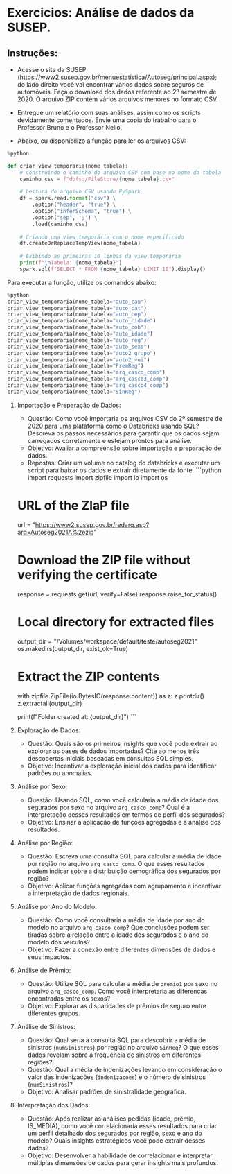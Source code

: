 # Exercicios: Análise de dados da SUSEP.
## Instruções:
- Acesse o site da SUSEP (https://www2.susep.gov.br/menuestatistica/Autoseg/principal.aspx); do lado direito você vai encontrar vários dados sobre seguros de automóveis. Faça o download dos dados referente ao 2º semestre de 2020. O arquivo ZIP contém vários arquivos menores no formato CSV.
- Entregue um relatório com suas análises, assim como os scripts devidamente comentados. Envie uma cópia do trabalho para o Professor Bruno e o Professor Nelio.

- Abaixo, eu disponibilizo a função para ler os arquivos CSV:

```python
%python

def criar_view_temporaria(nome_tabela):
    # Construindo o caminho do arquivo CSV com base no nome da tabela
    caminho_csv = f"dbfs:/FileStore/{nome_tabela}.csv"
    
    # Leitura do arquivo CSV usando PySpark
    df = spark.read.format("csv") \
        .option("header", "true") \
        .option("inferSchema", "true") \
        .option("sep", ';') \
        .load(caminho_csv)
    
    # Criando uma view temporária com o nome especificado
    df.createOrReplaceTempView(nome_tabela)
    
    # Exibindo as primeiras 10 linhas da view temporária
    print(f"\nTabela: {nome_tabela}")
    spark.sql(f"SELECT * FROM {nome_tabela} LIMIT 10").display()
```

Para executar a função, utilize os comandos abaixo:

```python
%python
criar_view_temporaria(nome_tabela="auto_cau")
criar_view_temporaria(nome_tabela="auto_cat")
criar_view_temporaria(nome_tabela="auto_cep")
criar_view_temporaria(nome_tabela="auto_cidade")
criar_view_temporaria(nome_tabela="auto_cob")
criar_view_temporaria(nome_tabela="auto_idade")
criar_view_temporaria(nome_tabela="auto_reg")
criar_view_temporaria(nome_tabela="auto_sexo")
criar_view_temporaria(nome_tabela="auto2_grupo")
criar_view_temporaria(nome_tabela="auto2_vei")
criar_view_temporaria(nome_tabela="PremReg")
criar_view_temporaria(nome_tabela="arq_casco_comp")
criar_view_temporaria(nome_tabela="arq_casco3_comp")
criar_view_temporaria(nome_tabela="arq_casco4_comp")
criar_view_temporaria(nome_tabela="SinReg")
```

1. Importação e Preparação de Dados:
   - Questão: Como você importaria os arquivos CSV do 2º semestre de 2020 para uma plataforma como o Databricks usando SQL? Descreva os passos necessários para garantir que os dados sejam carregados corretamente e estejam prontos para análise.
   - Objetivo: Avaliar a compreensão sobre importação e preparação de dados.
   - Repostas: Criar um volume no catalog do databricks e executar um script para baixar os dados e extrair diretamente da fonte.
  ´´´python
    import requests
    import zipfile
    import io
    import os
    
    # URL of the ZIaP file
    url = "https://www2.susep.gov.br/redarq.asp?arq=Autoseg2021A%2ezip"
    
    # Download the ZIP file without verifying the certificate
    response = requests.get(url, verify=False)
    response.raise_for_status()
    
    # Local directory for extracted files
    output_dir = "/Volumes/workspace/default/teste/autoseg2021"
    os.makedirs(output_dir, exist_ok=True)
    
    # Extract the ZIP contents
    with zipfile.ZipFile(io.BytesIO(response.content)) as z:
        z.printdir()
        z.extractall(output_dir)
    
    print(f"Folder created at: {output_dir}")
  ´´´

2. Exploração de Dados:
   - Questão: Quais são os primeiros insights que você pode extrair ao explorar as bases de dados importadas? Cite ao menos três descobertas iniciais baseadas em consultas SQL simples.
   - Objetivo: Incentivar a exploração inicial dos dados para identificar padrões ou anomalias.

3. Análise por Sexo:
   - Questão: Usando SQL, como você calcularia a média de idade dos segurados por sexo no arquivo `arq_casco_comp`? Qual é a interpretação desses resultados em termos de perfil dos segurados?
   - Objetivo: Ensinar a aplicação de funções agregadas e a análise dos resultados.

4. Análise por Região:
   - Questão: Escreva uma consulta SQL para calcular a média de idade por região no arquivo `arq_casco_comp`. O que esses resultados podem indicar sobre a distribuição demográfica dos segurados por região?
   - Objetivo: Aplicar funções agregadas com agrupamento e incentivar a interpretação de dados regionais.

5. Análise por Ano do Modelo:
   - Questão: Como você consultaria a média de idade por ano do modelo no arquivo `arq_casco_comp`? Que conclusões podem ser tiradas sobre a relação entre a idade dos segurados e o ano do modelo dos veículos?
   - Objetivo: Fazer a conexão entre diferentes dimensões de dados e seus impactos.

6. Análise de Prêmio:
   - Questão: Utilize SQL para calcular a média de `premio1` por sexo no arquivo `arq_casco_comp`. Como você interpretaria as diferenças encontradas entre os sexos?
   - Objetivo: Explorar as disparidades de prêmios de seguro entre diferentes grupos.

7. Análise de Sinistros:
   - Questão: Qual seria a consulta SQL para descobrir a média de sinistros (`numSinistros`) por região no arquivo `SinReg`? O que esses dados revelam sobre a frequência de sinistros em diferentes regiões?
   - Questão: Qual a média de indenizações levando em consideração o valor das indenizações (`indenizacoes`) e o número de sinistros (`numSinistros`)? 
   - Objetivo: Analisar padrões de sinistralidade geográfica.

8. Interpretação dos Dados:
   - Questão: Após realizar as análises pedidas (idade, prêmio, IS_MEDIA), como você correlacionaria esses resultados para criar um perfil detalhado dos segurados por região, sexo e ano do modelo? Quais insights estratégicos você pode extrair desses dados?
   - Objetivo: Desenvolver a habilidade de correlacionar e interpretar múltiplas dimensões de dados para gerar insights mais profundos.
